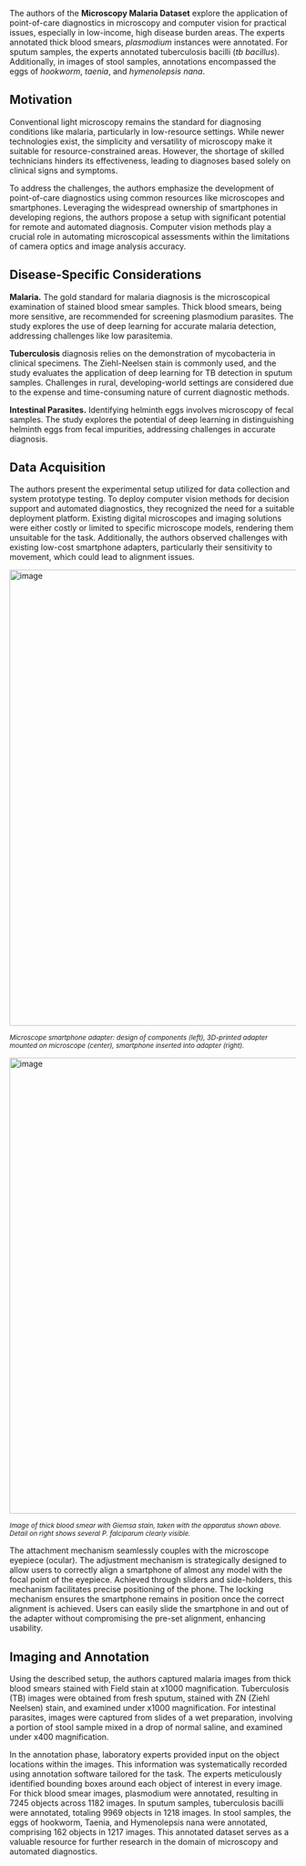 The authors of the **Microscopy Malaria Dataset** explore the application of point-of-care diagnostics in microscopy and computer vision for practical issues, especially in low-income, high disease burden areas. The experts annotated thick blood smears, *plasmodium* instances were annotated. For sputum samples, the experts annotated tuberculosis bacilli (*tb bacillus*). Additionally, in images of stool samples, annotations encompassed the eggs of *hookworm*, *taenia*, and *hymenolepsis nana*.

## Motivation

Conventional light microscopy remains the standard for diagnosing conditions like malaria, particularly in low-resource settings. While newer technologies exist, the simplicity and versatility of microscopy make it suitable for resource-constrained areas. However, the shortage of skilled technicians hinders its effectiveness, leading to diagnoses based solely on clinical signs and symptoms.

To address the challenges, the authors emphasize the development of point-of-care diagnostics using common resources like microscopes and smartphones. Leveraging the widespread ownership of smartphones in developing regions, the authors propose a setup with significant potential for remote and automated diagnosis. Computer vision methods play a crucial role in automating microscopical assessments within the limitations of camera optics and image analysis accuracy.

## Disease-Specific Considerations

**Malaria.** The gold standard for malaria diagnosis is the microscopical examination of stained blood smear samples. Thick blood smears, being more sensitive, are recommended for screening plasmodium parasites. The study explores the use of deep learning for accurate malaria detection, addressing challenges like low parasitemia.

**Tuberculosis** diagnosis relies on the demonstration of mycobacteria in clinical specimens. The Ziehl-Neelsen stain is commonly used, and the study evaluates the application of deep learning for TB detection in sputum samples. Challenges in rural, developing-world settings are considered due to the expense and time-consuming nature of current diagnostic methods.

**Intestinal Parasites.** Identifying helminth eggs involves microscopy of fecal samples. The study explores the potential of deep learning in distinguishing helminth eggs from fecal impurities, addressing challenges in accurate diagnosis.

## Data Acquisition

The authors present the experimental setup utilized for data collection and system prototype testing. To deploy computer vision methods for decision support and automated diagnostics, they recognized the need for a suitable deployment platform. Existing digital microscopes and imaging solutions were either costly or limited to specific microscope models, rendering them unsuitable for the task. Additionally, the authors observed challenges with existing low-cost smartphone adapters, particularly their sensitivity to movement, which could lead to alignment issues.

<img src="https://github.com/dataset-ninja/microscopy-malaria-dataset/assets/78355358/be63f894-b6d7-40cb-95d7-fd5dc9b63902" alt="image" width="800">

<span style="font-size: smaller; font-style: italic;">Microscope smartphone adapter: design of components (left), 3D-printed adapter mounted on microscope (center), smartphone inserted into adapter (right).</span>

<img src="https://github.com/dataset-ninja/microscopy-malaria-dataset/assets/78355358/a3fff6f2-941b-4ac6-bcd1-4656f6cd264d" alt="image" width="800">

<span style="font-size: smaller; font-style: italic;">Image of thick blood smear with Giemsa stain, taken with the apparatus shown above. Detail on right shows several P. falciparum clearly visible.</span>

The attachment mechanism seamlessly couples with the microscope eyepiece (ocular). The adjustment mechanism is strategically designed to allow users to correctly align a smartphone of almost any model with the focal point of the eyepiece. Achieved through sliders and side-holders, this mechanism facilitates precise positioning of the phone. The locking mechanism ensures the smartphone remains in position once the correct alignment is achieved. Users can easily slide the smartphone in and out of the adapter without compromising the pre-set alignment, enhancing usability.

## Imaging and Annotation

Using the described setup, the authors captured malaria images from thick blood smears stained with Field stain at x1000 magnification. Tuberculosis (TB) images were obtained from fresh sputum, stained with ZN (Ziehl Neelsen) stain, and examined under x1000 magnification. For intestinal parasites, images were captured from slides of a wet preparation, involving a portion of stool sample mixed in a drop of normal saline, and examined under x400 magnification.

In the annotation phase, laboratory experts provided input on the object locations within the images. This information was systematically recorded using annotation software tailored for the task. The experts meticulously identified bounding boxes around each object of interest in every image. For thick blood smear images, plasmodium were annotated, resulting in 7245 objects across 1182 images. In sputum samples, tuberculosis bacilli were annotated, totaling 9969 objects in 1218 images. In stool samples, the eggs of hookworm, Taenia, and Hymenolepsis nana were annotated, comprising 162 objects in 1217 images. This annotated dataset serves as a valuable resource for further research in the domain of microscopy and automated diagnostics.
